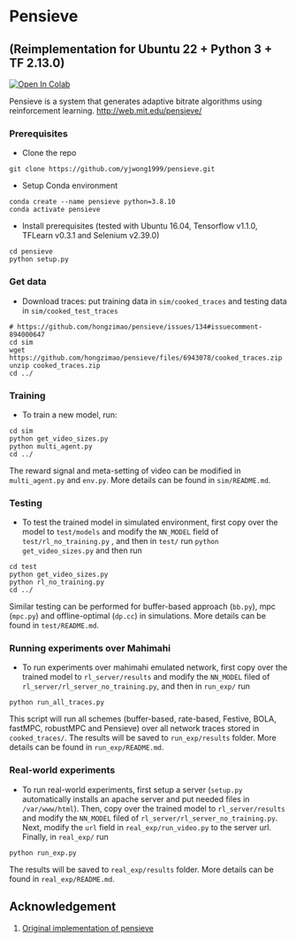 # Pensieve 
## (Reimplementation for Ubuntu 22 + Python 3 + TF 2.13.0)
[![Open In Colab](https://colab.research.google.com/assets/colab-badge.svg)](https://colab.research.google.com/drive/1yONkb2k5UCdT3clVUvq3jnT15oOTy0IP?usp=sharing)

Pensieve is a system that generates adaptive bitrate algorithms using reinforcement learning.
http://web.mit.edu/pensieve/

### Prerequisites
- Clone the repo
```
git clone https://github.com/yjwong1999/pensieve.git
```

- Setup Conda environment
```
conda create --name pensieve python=3.8.10
conda activate pensieve 
```

- Install prerequisites (tested with Ubuntu 16.04, Tensorflow v1.1.0, TFLearn v0.3.1 and Selenium v2.39.0)
```
cd pensieve
python setup.py
```

### Get data
- Download traces: put training data in `sim/cooked_traces` and testing data in `sim/cooked_test_traces`
```
# https://github.com/hongzimao/pensieve/issues/134#issuecomment-894000647
cd sim
wget https://github.com/hongzimao/pensieve/files/6943078/cooked_traces.zip
unzip cooked_traces.zip
cd ../
```

### Training
- To train a new model, run:
```
cd sim
python get_video_sizes.py
python multi_agent.py
cd ../
```

The reward signal and meta-setting of video can be modified in `multi_agent.py` and `env.py`. More details can be found in `sim/README.md`.

### Testing
- To test the trained model in simulated environment, first copy over the model to `test/models` and modify the `NN_MODEL` field of `test/rl_no_training.py` , and then in `test/` run `python get_video_sizes.py` and then run 
```
cd test
python get_video_sizes.py
python rl_no_training.py
cd ../
```

Similar testing can be performed for buffer-based approach (`bb.py`), mpc (`mpc.py`) and offline-optimal (`dp.cc`) in simulations. More details can be found in `test/README.md`.

### Running experiments over Mahimahi
- To run experiments over mahimahi emulated network, first copy over the trained model to `rl_server/results` and modify the `NN_MODEL` filed of `rl_server/rl_server_no_training.py`, and then in `run_exp/` run
```
python run_all_traces.py
```
This script will run all schemes (buffer-based, rate-based, Festive, BOLA, fastMPC, robustMPC and Pensieve) over all network traces stored in `cooked_traces/`. The results will be saved to `run_exp/results` folder. More details can be found in `run_exp/README.md`.

### Real-world experiments
- To run real-world experiments, first setup a server (`setup.py` automatically installs an apache server and put needed files in `/var/www/html`). Then, copy over the trained model to `rl_server/results` and modify the `NN_MODEL` filed of `rl_server/rl_server_no_training.py`. Next, modify the `url` field in `real_exp/run_video.py` to the server url. Finally, in `real_exp/` run
```
python run_exp.py
```
The results will be saved to `real_exp/results` folder. More details can be found in `real_exp/README.md`.


## Acknowledgement

1. [Original implementation of pensieve](https://github.com/hongzimao/pensieve)
